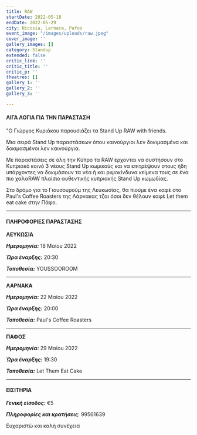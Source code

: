 ```yaml
---
title: RAW
startDate: 2022-05-18
endDate: 2022-05-29
city: Nicosia, Larnaca, Pafos
event_image: "/images/uploads/raw.jpeg"
cover_image: ''
gallery_images: []
category: Standup
extended: false
critic_link: ''
critic_title: ''
critic_p: ''
theatres: []
gallery_1: ''
gallery_2: ''
gallery_3: ''

---
```

#### ΛΙΓΑ ΛΟΓΙΑ ΓΙΑ ΤΗΝ ΠΑΡΑΣΤΑΣΗ

"Ο Γιώργος Κυριάκου παρουσιάζει τα Stand Up RAW with friends.

Μια σειρά Stand Up παραστάσεων όπου καινούργιοι λεν δοκιμασμένα και δοκιμασμένοι λεν καινούργια.

Με παραστάσεις σε όλη την Κύπρο τα RAW έρχονται να συστήσουν στο Κυπριακό κοινό 3 νέους Stand Up κωμικούς και να επιτρέψουν στους ήδη υπάρχοντες να δοκιμάσουν τα νέα ή και ριψοκίνδυνα κείμενα τους σε ένα πιο χαλαRAW πλαίσιο αυθεντικής κυπριακής Stand Up κωμωδίας.

Στο δρόμο για το Γιουσουρούμ της Λευκωσίας, θα πιούμε ένα καφέ στο Paul's Coffee Roasters της Λάρνακας τζαι όσοι δεν θέλουν καφέ Let them eat cake στην Πάφο.

***

#### ΠΛΗΡΟΦΟΡΙΕΣ ΠΑΡΑΣΤΑΣΗΣ

**ΛΕΥΚΩΣΙΑ**

**_Ημερομηνία:_** 18 Μαίου 2022

**_Ώρα έναρξης:_** 20:30

**_Τοποθεσία:_** YOUSSOOROOM

***

**ΛΑΡΝΑΚΑ**

**_Ημερομηνία:_** 22 Μαίου 2022

**_Ώρα έναρξης:_** 20:00

**_Τοποθεσία:_** Paul's Coffee Roasters

***

**ΠΑΦΟΣ**

**_Ημερομηνία:_** 29 Μαίου 2022

**_Ώρα έναρξης:_** 19:30

**_Τοποθεσία:_** Let Them Eat Cake

***

#### ΕΙΣΙΤΗΡΙΑ

**_Γενική είσοδος:_** €5

**_Πληροφορίες και κρατήσεις_**: 99561639

Ευχαριστώ και καλή συνέχεια